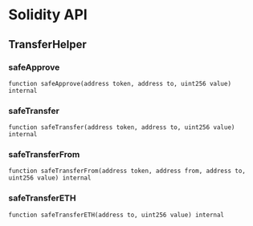# Solidity API

## TransferHelper

### safeApprove

```solidity
function safeApprove(address token, address to, uint256 value) internal
```

### safeTransfer

```solidity
function safeTransfer(address token, address to, uint256 value) internal
```

### safeTransferFrom

```solidity
function safeTransferFrom(address token, address from, address to, uint256 value) internal
```

### safeTransferETH

```solidity
function safeTransferETH(address to, uint256 value) internal
```

